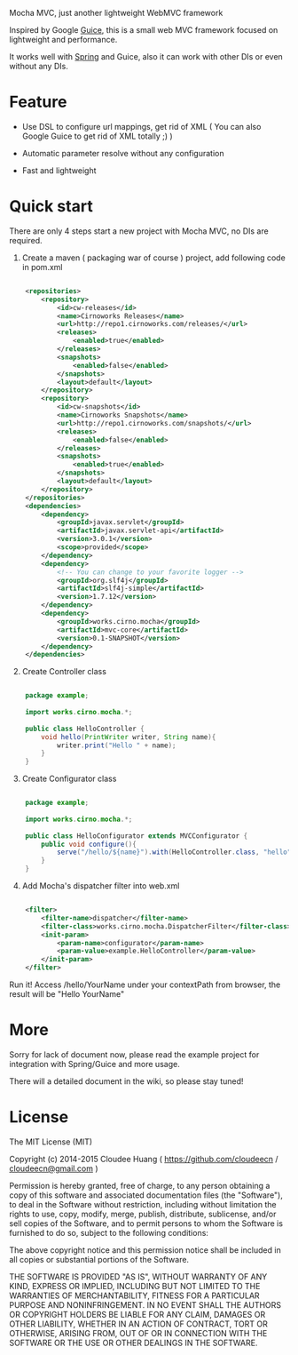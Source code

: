 Mocha MVC, just another lightweight WebMVC framework

Inspired by Google [Guice](https://github.com/google/guice), this is a small web MVC framework focused on lightweight and performance.

It works well with [Spring](https://spring.io) and Guice, also it can work with other DIs or even without any DIs.

# Feature

 * Use DSL to configure url mappings, get rid of XML ( You can also Google Guice to get rid of XML totally ;) )
 
 * Automatic parameter resolve without any configuration
 
 * Fast and lightweight
 

# Quick start

There are only 4 steps start a new project with Mocha MVC, no DIs are required.

 1. Create a maven ( packaging war of course ) project, add following code in pom.xml

``` xml

	<repositories>
		<repository>
			<id>cw-releases</id>
			<name>Cirnoworks Releases</name>
			<url>http://repo1.cirnoworks.com/releases/</url>
			<releases>
				<enabled>true</enabled>
			</releases>
			<snapshots>
				<enabled>false</enabled>
			</snapshots>
			<layout>default</layout>
		</repository>
		<repository>
			<id>cw-snapshots</id>
			<name>Cirnoworks Snapshots</name>
			<url>http://repo1.cirnoworks.com/snapshots/</url>
			<releases>
				<enabled>false</enabled>
			</releases>
			<snapshots>
				<enabled>true</enabled>
			</snapshots>
			<layout>default</layout>
		</repository>
	</repositories>
	<dependencies>
		<dependency>
			<groupId>javax.servlet</groupId>
			<artifactId>javax.servlet-api</artifactId>
			<version>3.0.1</version>
			<scope>provided</scope>
		</dependency>
		<dependency>
			<!-- You can change to your favorite logger -->
			<groupId>org.slf4j</groupId>
			<artifactId>slf4j-simple</artifactId>
			<version>1.7.12</version>
		</dependency>
		<dependency>
			<groupId>works.cirno.mocha</groupId>
			<artifactId>mvc-core</artifactId>
			<version>0.1-SNAPSHOT</version>
		</dependency>
	</dependencies>

```

2. Create Controller class

``` java

	package example;
	
	import works.cirno.mocha.*;
	
	public class HelloController {
		void hello(PrintWriter writer, String name){
			writer.print("Hello " + name);
		}
	}

```

3. Create Configurator class

``` java

	package example;
	
	import works.cirno.mocha.*;
	
	public class HelloConfigurator extends MVCConfigurator {
		public void configure(){
			serve("/hello/${name}").with(HelloController.class, "hello");
		}
	}

```

4. Add Mocha's dispatcher filter into web.xml
``` xml

	<filter>
		<filter-name>dispatcher</filter-name>
		<filter-class>works.cirno.mocha.DispatcherFilter</filter-class>
		<init-param>
			<param-name>configurator</param-name>
			<param-value>example.HelloController</param-value>
		</init-param>
	</filter>

``` 

Run it! Access /hello/YourName under your contextPath from browser, the result will be "Hello YourName"

# More

Sorry for lack of document now, please read the example project for integration with Spring/Guice and more usage.

There will a detailed document in the wiki, so please stay tuned! 

# License

The MIT License (MIT)

Copyright (c) 2014-2015 Cloudee Huang ( https://github.com/cloudeecn / cloudeecn@gmail.com )

Permission is hereby granted, free of charge, to any person obtaining a copy
of this software and associated documentation files (the "Software"), to deal
in the Software without restriction, including without limitation the rights
to use, copy, modify, merge, publish, distribute, sublicense, and/or sell
copies of the Software, and to permit persons to whom the Software is
furnished to do so, subject to the following conditions:

The above copyright notice and this permission notice shall be included in all
copies or substantial portions of the Software.

THE SOFTWARE IS PROVIDED "AS IS", WITHOUT WARRANTY OF ANY KIND, EXPRESS OR
IMPLIED, INCLUDING BUT NOT LIMITED TO THE WARRANTIES OF MERCHANTABILITY,
FITNESS FOR A PARTICULAR PURPOSE AND NONINFRINGEMENT. IN NO EVENT SHALL THE
AUTHORS OR COPYRIGHT HOLDERS BE LIABLE FOR ANY CLAIM, DAMAGES OR OTHER
LIABILITY, WHETHER IN AN ACTION OF CONTRACT, TORT OR OTHERWISE, ARISING FROM,
OUT OF OR IN CONNECTION WITH THE SOFTWARE OR THE USE OR OTHER DEALINGS IN THE
SOFTWARE.

 